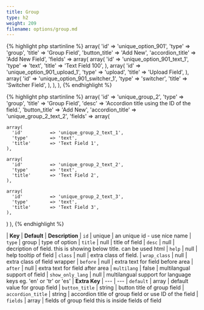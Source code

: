 ```yaml
---
title: Group
type: h2
weight: 209
filename: options/group.md
---
```


{% highlight php startinline %}
array(
  'id'              => 'unique_option_901',
  'type'            => 'group',
  'title'           => 'Group Field',
  'button_title'    => 'Add New',
  'accordion_title' => 'Add New Field',
  'fields'          => array(
    array(
      'id'    => 'unique_option_901_text_1',
      'type'  => 'text',
      'title' => 'Text Field 100',
    ),
    array(
      'id'    => 'unique_option_901_upload_1',
      'type'  => 'upload',
      'title' => 'Upload Field',
    ),
    array(
      'id'    => 'unique_option_901_switcher_1',
      'type'  => 'switcher',
      'title' => 'Switcher Field',
    ),
  ),
),
{% endhighlight %}

{% highlight php startinline %}
array(
  'id'              => 'unique_group_2',
  'type'            => 'group',
  'title'           => 'Group Field',
  'desc'            => 'Accordion title using the ID of the field.',
  'button_title'    => 'Add New',
  'accordion_title' => 'unique_group_2_text_2',
  'fields'          => array(

    array(
      'id'          => 'unique_group_2_text_1',
      'type'        => 'text',
      'title'       => 'Text Field 1',
    ),

    array(
      'id'          => 'unique_group_2_text_2',
      'type'        => 'text',
      'title'       => 'Text Field 2',
    ),

    array(
      'id'          => 'unique_group_2_text_3',
      'type'        => 'text',
      'title'       => 'Text Field 3',
    ),

  )
),
{% endhighlight %}

| **Key**           | **Default** | **Description**
| `id`              | unique      | an unique id - use nice name
| `type`            | group       | type of option
| `title`           | null        | title of field
| `desc`            | null        | decription of field. this is showing below title. can be used html
| `help`            | null        | help tooltip of field
| `class`           | null        | extra class of field.
| `wrap_class`      | null        | extra class of field wrapper
| `before`          | null        | extra text for field before area
| `after`           | null        | extra text for field after area
| `multilang`       | false       | multilangual support of field
| `show_only_lang`  | null        | multilangual support for language keys eg. 'en' or 'tr' or 'es'
| **Extra Key**     | ---         | ---
| `default`         | array       | default value for group field
| `button_title`    | string      | button title of group field
| `accordion_title` | string      | accordion title of group field or use ID of the field
| `fields`          | array       | fields of group field this is inside fields of field

